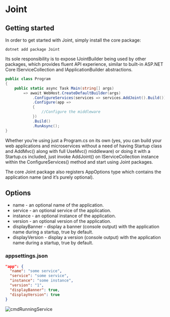 # Joint

## Getting started

In order to get started with Joint, simply install the core package:

```
dotnet add package Joint
```

Its sole responsibility is to expose IJointBuilder being used by other packages, which provides fluent API experience, similar to built-in ASP.NET Core IServiceCollection and IApplicationBuilder abstractions.

```c#
public class Program
{
    public static async Task Main(string[] args)
        => await WebHost.CreateDefaultBuilder(args)
            .ConfigureServices(services => services.AddJoint().Build())
            .Configure(app =>
            {
                //Configure the middleware
            })
            .Build()
            .RunAsync();
}
```

Whether you’re using just a Program.cs on its own (yes, you can build your web applications and microservices without a need of having Startup class and AddMvc() along with full UseMvc() middleware) or doing it with a Startup.cs included, just invoke AddJoint() on IServiceCollection instance within the ConfigureServices() method and start using Joint packages.

The core Joint package also registers AppOptions type which contains the application name (and it’s purely optional).

## Options

- name - an optional name of the application.
- service - an optional service of the application.
- instance - an optional instance of the application.
- version - an optional version of the application.
- displayBanner - display a banner (console output) with the application name during a startup, true by default.
- displayVersion - display a version (console output) with the application name during a startup, true by default.

### appsettings.json

```json
"app": {
  "name": "some service",
  "service": "some service",
  "instance": "some instance",
  "version": "1",
  "displayBanner": true,
  "displayVersion": true
}
```

![cmdRunningService][image1]

[image1]: https://github.com/flapek/Joint/blob/develop/Resources/cmdRunningService.png
